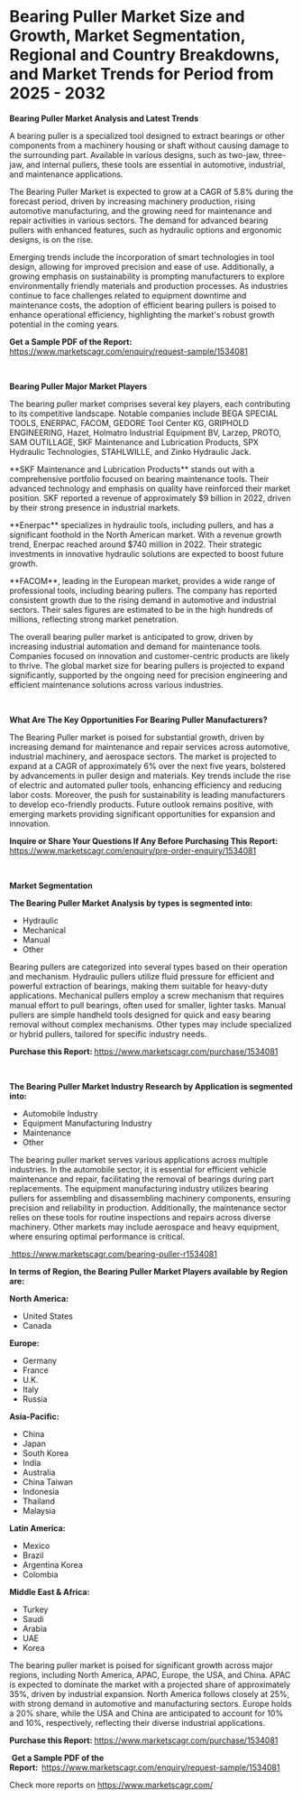 <p><h1>Bearing Puller Market Size and Growth, Market Segmentation, Regional and Country Breakdowns, and Market Trends for Period from 2025 -  2032</h1></p><p><strong>Bearing Puller Market Analysis and Latest Trends</strong></p>
<p><p>A bearing puller is a specialized tool designed to extract bearings or other components from a machinery housing or shaft without causing damage to the surrounding part. Available in various designs, such as two-jaw, three-jaw, and internal pullers, these tools are essential in automotive, industrial, and maintenance applications. </p><p>The Bearing Puller Market is expected to grow at a CAGR of 5.8% during the forecast period, driven by increasing machinery production, rising automotive manufacturing, and the growing need for maintenance and repair activities in various sectors. The demand for advanced bearing pullers with enhanced features, such as hydraulic options and ergonomic designs, is on the rise. </p><p>Emerging trends include the incorporation of smart technologies in tool design, allowing for improved precision and ease of use. Additionally, a growing emphasis on sustainability is prompting manufacturers to explore environmentally friendly materials and production processes. As industries continue to face challenges related to equipment downtime and maintenance costs, the adoption of efficient bearing pullers is poised to enhance operational efficiency, highlighting the market's robust growth potential in the coming years.</p></p>
<p><strong>Get a Sample PDF of the Report:&nbsp;</strong> <a href="https://www.marketscagr.com/enquiry/request-sample/1534081?utm_campaign=2316&utm_medium=2&utm_source=Github&utm_content=ia&utm_term=17022025&utm_id=bearing-puller">https://www.marketscagr.com/enquiry/request-sample/1534081</a></p>
<p>&nbsp;</p>
<p><strong>Bearing Puller Major Market Players</strong></p>
<p><p>The bearing puller market comprises several key players, each contributing to its competitive landscape. Notable companies include BEGA SPECIAL TOOLS, ENERPAC, FACOM, GEDORE Tool Center KG, GRIPHOLD ENGINEERING, Hazet, Holmatro Industrial Equipment BV, Larzep, PROTO, SAM OUTILLAGE, SKF Maintenance and Lubrication Products, SPX Hydraulic Technologies, STAHLWILLE, and Zinko Hydraulic Jack.</p><p>**SKF Maintenance and Lubrication Products** stands out with a comprehensive portfolio focused on bearing maintenance tools. Their advanced technology and emphasis on quality have reinforced their market position. SKF reported a revenue of approximately $9 billion in 2022, driven by their strong presence in industrial markets.</p><p>**Enerpac** specializes in hydraulic tools, including pullers, and has a significant foothold in the North American market. With a revenue growth trend, Enerpac reached around $740 million in 2022. Their strategic investments in innovative hydraulic solutions are expected to boost future growth.</p><p>**FACOM**, leading in the European market, provides a wide range of professional tools, including bearing pullers. The company has reported consistent growth due to the rising demand in automotive and industrial sectors. Their sales figures are estimated to be in the high hundreds of millions, reflecting strong market penetration.</p><p>The overall bearing puller market is anticipated to grow, driven by increasing industrial automation and demand for maintenance tools. Companies focused on innovation and customer-centric products are likely to thrive. The global market size for bearing pullers is projected to expand significantly, supported by the ongoing need for precision engineering and efficient maintenance solutions across various industries.</p></p>
<p>&nbsp;</p>
<p><strong>What Are The Key Opportunities For Bearing Puller Manufacturers?</strong></p>
<p><p>The Bearing Puller market is poised for substantial growth, driven by increasing demand for maintenance and repair services across automotive, industrial machinery, and aerospace sectors. The market is projected to expand at a CAGR of approximately 6% over the next five years, bolstered by advancements in puller design and materials. Key trends include the rise of electric and automated puller tools, enhancing efficiency and reducing labor costs. Moreover, the push for sustainability is leading manufacturers to develop eco-friendly products. Future outlook remains positive, with emerging markets providing significant opportunities for expansion and innovation.</p></p>
<p><strong>Inquire or Share Your Questions If Any Before Purchasing This Report:</strong> <a href="https://www.marketscagr.com/enquiry/pre-order-enquiry/1534081?utm_campaign=2316&utm_medium=2&utm_source=Github&utm_content=ia&utm_term=17022025&utm_id=bearing-puller">https://www.marketscagr.com/enquiry/pre-order-enquiry/1534081</a></p>
<p>&nbsp;</p>
<p><strong>Market Segmentation</strong></p>
<p><strong>The Bearing Puller Market Analysis by types is segmented into:</strong></p>
<p><ul><li>Hydraulic</li><li>Mechanical</li><li>Manual</li><li>Other</li></ul></p>
<p><p>Bearing pullers are categorized into several types based on their operation and mechanism. Hydraulic pullers utilize fluid pressure for efficient and powerful extraction of bearings, making them suitable for heavy-duty applications. Mechanical pullers employ a screw mechanism that requires manual effort to pull bearings, often used for smaller, lighter tasks. Manual pullers are simple handheld tools designed for quick and easy bearing removal without complex mechanisms. Other types may include specialized or hybrid pullers, tailored for specific industry needs.</p></p>
<p><strong>Purchase this Report:&nbsp;</strong><a href="https://www.marketscagr.com/purchase/1534081?utm_campaign=2316&utm_medium=2&utm_source=Github&utm_content=ia&utm_term=17022025&utm_id=bearing-puller">https://www.marketscagr.com/purchase/1534081</a></p>
<p>&nbsp;</p>
<p><strong>The Bearing Puller Market Industry Research by Application is segmented into:</strong></p>
<p><ul><li>Automobile Industry</li><li>Equipment Manufacturing Industry</li><li>Maintenance</li><li>Other</li></ul></p>
<p><p>The bearing puller market serves various applications across multiple industries. In the automobile sector, it is essential for efficient vehicle maintenance and repair, facilitating the removal of bearings during part replacements. The equipment manufacturing industry utilizes bearing pullers for assembling and disassembling machinery components, ensuring precision and reliability in production. Additionally, the maintenance sector relies on these tools for routine inspections and repairs across diverse machinery. Other markets may include aerospace and heavy equipment, where ensuring optimal performance is critical.</p></p>
<p><a href="https://www.marketscagr.com/bearing-puller-r1534081?utm_campaign=2316&utm_medium=2&utm_source=Github&utm_content=ia&utm_term=17022025&utm_id=bearing-puller">&nbsp;https://www.marketscagr.com/bearing-puller-r1534081</a></p>
<p><strong>In terms of Region, the Bearing Puller Market Players available by Region are:</strong></p>
<p>
    <p> <strong> North America: </strong>
        <ul>
            <li>United States</li>
            <li>Canada</li>
        </ul>
        </p> 
    <p> <strong> Europe: </strong>
        <ul>
            <li>Germany</li>
            <li>France</li>
            <li>U.K.</li>
            <li>Italy</li>
            <li>Russia</li>
        </ul>
        </p> 
    <p> <strong> Asia-Pacific: </strong>
        <ul>
            <li>China</li>
            <li>Japan</li>
            <li>South Korea</li>
            <li>India</li>
            <li>Australia</li>
            <li>China Taiwan</li>
            <li>Indonesia</li>
            <li>Thailand</li>
            <li>Malaysia</li>
        </ul>
        </p> 
    <p> <strong> Latin America: </strong>
        <ul>
            <li>Mexico</li>
            <li>Brazil</li>
            <li>Argentina Korea</li>
            <li>Colombia</li>
        </ul>
        </p> 
    <p> <strong> Middle East & Africa: </strong>
        <ul>
            <li>Turkey</li>
            <li>Saudi</li>
            <li>Arabia</li>
            <li>UAE</li>
            <li>Korea</li>
        </ul>
    </p>
    </p>
<p><p>The bearing puller market is poised for significant growth across major regions, including North America, APAC, Europe, the USA, and China. APAC is expected to dominate the market with a projected share of approximately 35%, driven by industrial expansion. North America follows closely at 25%, with strong demand in automotive and manufacturing sectors. Europe holds a 20% share, while the USA and China are anticipated to account for 10% and 10%, respectively, reflecting their diverse industrial applications.</p></p>
<p><strong>Purchase this Report: </strong><a href="https://www.marketscagr.com/purchase/1534081?utm_campaign=2316&utm_medium=2&utm_source=Github&utm_content=ia&utm_term=17022025&utm_id=bearing-puller">https://www.marketscagr.com/purchase/1534081</a></p>
<p>&nbsp;<strong>Get a Sample PDF of the Report:&nbsp;&nbsp;</strong><a href="https://www.marketscagr.com/enquiry/request-sample/1534081?utm_campaign=2316&utm_medium=2&utm_source=Github&utm_content=ia&utm_term=17022025&utm_id=bearing-puller">https://www.marketscagr.com/enquiry/request-sample/1534081</a></p>
<p><strong></strong></p>
<p>Check more reports on <a href="https://www.marketscagr.com/?utm_campaign=2316&utm_medium=2&utm_source=Github&utm_content=ia&utm_term=17022025&utm_id=bearing-puller">https://www.marketscagr.com/</a></p>